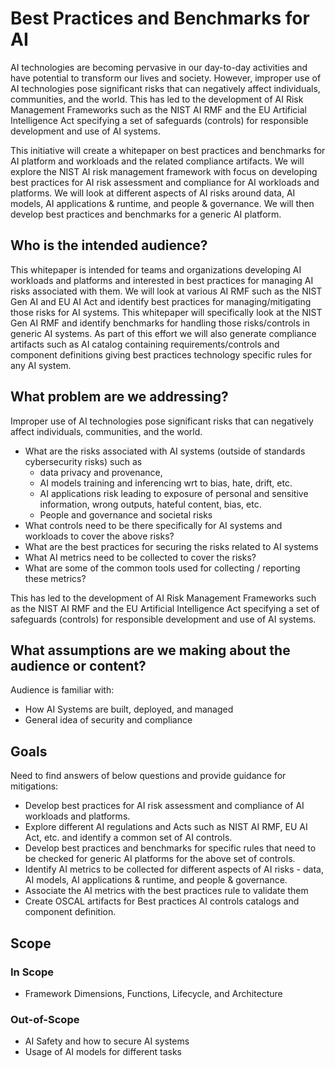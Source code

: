 # Best Practices and Benchmarks for AI
AI technologies are becoming pervasive in our day-to-day activities and have potential to transform our lives and society. 
However, improper use of AI technologies pose significant risks that can negatively affect individuals, communities, and the world. 
This has led to the development of AI Risk Management Frameworks such as the NIST AI RMF and the EU Artificial Intelligence Act 
specifying a set of safeguards (controls) for responsible development and use of AI systems.

This initiative will create a whitepaper on best practices and benchmarks for AI platform and workloads and the related compliance artifacts. 
We will explore the NIST AI risk management framework with focus on developing best practices for AI risk assessment and compliance 
for AI workloads and  platforms. We will look at different aspects of AI risks around data, AI models, AI applications & runtime, 
and people & governance. We will then develop best practices and benchmarks for a generic AI platform.

## Who is the intended audience?
This whitepaper is intended for teams and organizations developing AI workloads and platforms and interested in best practices for 
managing AI risks associated with them. We will look at various AI RMF such as the NIST Gen AI and EU AI Act and identify best practices 
for managing/mitigating those risks for AI systems. This whitepaper will specifically look at the NIST Gen AI RMF and identify benchmarks 
for handling those risks/controls in generic AI systems. As part of this effort we will also generate compliance artifacts such as 
AI catalog containing requirements/controls and component definitions giving best practices technology specific rules for any AI system.

## What problem are we addressing?
Improper use of AI technologies pose significant risks that can negatively affect individuals, communities, and the world. 
- What are the risks associated with AI systems (outside of standards cybersecurity risks) such as 
  - data privacy and provenance, 
  - AI models training and inferencing wrt to bias, hate, drift, etc.
  - AI applications risk leading to exposure of personal and sensitive information, wrong outputs, hateful content, bias, etc.
  - People and governance and societal risks
- What controls need to be there specifically for AI systems and workloads to cover the above risks?
- What are the best practices for securing the risks related to AI systems
- What AI metrics need to be collected to cover the risks?
- What are some of the common tools used for collecting / reporting these metrics?

This has led to the development of AI Risk Management Frameworks such as the NIST AI RMF and the EU Artificial Intelligence Act 
specifying a set of safeguards (controls) for responsible development and use of AI systems.

## What assumptions are we making about the audience or content?
Audience is familiar with:
- How AI Systems are built, deployed, and managed
- General idea of security and compliance


## Goals
Need to find answers of below questions and provide guidance for mitigations:
- Develop best practices for AI risk assessment and compliance of AI workloads and  platforms. 
- Explore different AI regulations and Acts such as NIST AI RMF, EU AI Act, etc. and identify a common set of AI controls.
- Develop best practices and benchmarks for specific rules that need to be checked for generic AI platforms for the above set of controls.
- Identify AI metrics to be collected for different aspects of AI risks - data, AI models, AI applications & runtime, and people & governance.
- Associate the AI metrics with the best practices rule to validate them
- Create OSCAL artifacts for Best practices AI controls catalogs and component definition.


## Scope

### In Scope
- Framework Dimensions, Functions, Lifecycle, and Architecture

### Out-of-Scope
- AI Safety and how to secure AI systems
- Usage of AI models for different tasks
